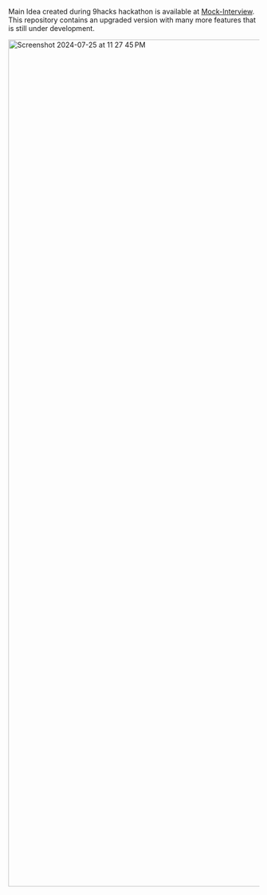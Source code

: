 Main Idea created during 9hacks hackathon is available at <a href="https://github.com/rishiiiidha/Mock-Interview" target="_blank">Mock-Interview</a>.
This repository contains an upgraded version with many more features that is still under development.

<img width="1702" alt="Screenshot 2024-07-25 at 11 27 45 PM" src="https://github.com/user-attachments/assets/a67a5da6-70ad-4e5e-b37e-223d0c150efa">
